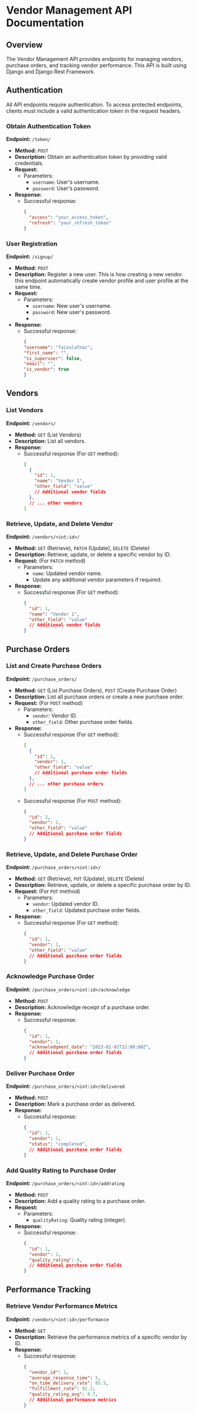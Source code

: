 

# Vendor Management API Documentation

## Overview

The Vendor Management API provides endpoints for managing vendors, purchase orders, and tracking vendor performance. This API is built using Django and Django Rest Framework.

## Authentication

All API endpoints require authentication. To access protected endpoints, clients must include a valid authentication token in the request headers.

### Obtain Authentication Token

**Endpoint:** `/token/`

- **Method:** `POST`
- **Description:** Obtain an authentication token by providing valid credentials.
- **Request:**
  - Parameters:
    - `username`: User's username.
    - `password`: User's password.
- **Response:**
  - Successful response:
    ```json
    {
      "access": "your_access_token",
      "refresh": "your_refresh_token"
    }
    ```

### User Registration

**Endpoint:** `/signup/`

- **Method:** `POST`
- **Description:** Register a new user. This is how creating a new vendor. this endpoint automatically create vendor profile and user profile at the same time.
- **Request:**
  - Parameters:
    - `username`: New user's username.
    - `password`: New user's password.
    - 
- **Response:**
  - Successful response:
    ```json
    {
    "username": "faizulafnaz",
    "first_name": "",
    "is_superuser": false,
    "email": "",
    "is_vendor": true
    }
    ```

## Vendors

### List Vendors

**Endpoint:** `/vendors/`

- **Method:** `GET` (List Vendors)
- **Description:** List all vendors.
- **Response:**
  - Successful response (For `GET` method):
    ```json
    [
      {
        "id": 1,
        "name": "Vendor 1",
        "other_field": "value"
        // Additional vendor fields
      },
      // ... other vendors
    ]
    ```

### Retrieve, Update, and Delete Vendor

**Endpoint:** `/vendors/<int:id>/`

- **Method:** `GET` (Retrieve), `PATCH` (Update), `DELETE` (Delete)
- **Description:** Retrieve, update, or delete a specific vendor by ID.
- **Request:** (For `PATCH` method)
  - Parameters:
    - `name`: Updated vendor name.
    - Update any additional vendor parameters if required.
- **Response:**
  - Successful response (For `GET` method):
    ```json
    {
      "id": 1,
      "name": "Vendor 1",
      "other_field": "value"
      // Additional vendor fields
    }
    ```

## Purchase Orders

### List and Create Purchase Orders

**Endpoint:** `/purchase_orders/`

- **Method:** `GET` (List Purchase Orders), `POST` (Create Purchase Order)
- **Description:** List all purchase orders or create a new purchase order.
- **Request:** (For `POST` method)
  - Parameters:
    - `vendor`: Vendor ID.
    - `other_field`: Other purchase order fields.
- **Response:**
  - Successful response (For `GET` method):
    ```json
    [
      {
        "id": 1,
        "vendor": 1,
        "other_field": "value"
        // Additional purchase order fields
      },
      // ... other purchase orders
    ]
    ```
  - Successful response (For `POST` method):
    ```json
    {
      "id": 2,
      "vendor": 2,
      "other_field": "value"
      // Additional purchase order fields
    }
    ```

### Retrieve, Update, and Delete Purchase Order

**Endpoint:** `/purchase_orders/<int:id>/`

- **Method:** `GET` (Retrieve), `PUT` (Update), `DELETE` (Delete)
- **Description:** Retrieve, update, or delete a specific purchase order by ID.
- **Request:** (For `PUT` method)
  - Parameters:
    - `vendor`: Updated vendor ID.
    - `other_field`: Updated purchase order fields.
- **Response:**
  - Successful response (For `GET` method):
    ```json
    {
      "id": 1,
      "vendor": 1,
      "other_field": "value"
      // Additional purchase order fields
    }
    ```

### Acknowledge Purchase Order

**Endpoint:** `/purchase_orders/<int:id>/acknowledge`

- **Method:** `POST`
- **Description:** Acknowledge receipt of a purchase order.
- **Response:**
  - Successful response:
    ```json
    {
      "id": 1,
      "vendor": 1,
      "acknowledgment_date": "2023-01-01T12:00:00Z",
      // Additional purchase order fields
    }
    ```

### Deliver Purchase Order

**Endpoint:** `/purchase_orders/<int:id>/delivered`

- **Method:** `POST`
- **Description:** Mark a purchase order as delivered.
- **Response:**
  - Successful response:
    ```json
    {
      "id": 1,
      "vendor": 1,
      "status": "completed",
      // Additional purchase order fields
    }
    ```

### Add Quality Rating to Purchase Order

**Endpoint:** `/purchase_orders/<int:id>/addrating`

- **Method:** `POST`
- **Description:** Add a quality rating to a purchase order.
- **Request:**
  - Parameters:
    - `qualityRating`: Quality rating (integer).
- **Response:**
  - Successful response:
    ```json
    {
      "id": 1,
      "vendor": 1,
      "quality_rating": 8,
      // Additional purchase order fields
    }
    ```

## Performance Tracking

### Retrieve Vendor Performance Metrics

**Endpoint:** `/vendors/<int:id>/performance`

- **Method:** `GET`
- **Description:** Retrieve the performance metrics of a specific vendor by ID.
- **Response:**
  - Successful response:
    ```json
    {
      "vendor_id": 1,
      "average_response_time": 5,
      "on_time_delivery_rate": 85.5,
      "fulfillment_rate": 92.3,
      "quality_rating_avg": 8.7,
      // Additional performance metrics
    }
    ```
